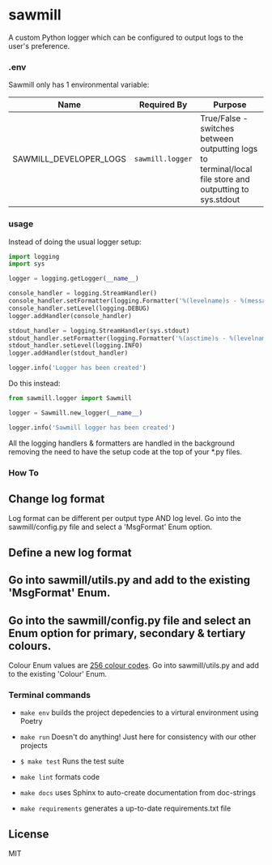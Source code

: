 # sawmill
A custom Python logger which can be configured to output logs to the user's preference.

### .env
Sawmill only has 1 environmental variable:

| Name                | Required By         | Purpose             |
|---------------------|---------------------|---------------------|
| SAWMILL_DEVELOPER_LOGS | `sawmill.logger` | True/False - switches between outputting logs to terminal/local file store and outputting to sys.stdout |

### usage
Instead of doing the usual logger setup:
```python
import logging
import sys

logger = logging.getLogger(__name__)

console_handler = logging.StreamHandler()
console_handler.setFormatter(logging.Formatter('%(levelname)s - %(message)s'))
console_handler.setLevel(logging.DEBUG)
logger.addHandler(console_handler)

stdout_handler = logging.StreamHandler(sys.stdout)
stdout_handler.setFormatter(logging.Formatter('%(asctime)s - %(levelname)s - %(message)s %(filename)s'))
stdout_handler.setLevel(logging.INFO)
logger.addHandler(stdout_handler)

logger.info('Logger has been created')
```

Do this instead:
```python
from sawmill.logger import Sawmill

logger = Sawmill.new_logger(__name__)

logger.info('Sawmill logger has been created')
```

All the logging handlers & formatters are handled in the background removing the need to have the setup code
at the top of your *.py files.

### How To

Change log format
----
Log format can be different per output type AND log level.
Go into the sawmill/config.py file and select a 'MsgFormat' Enum option.

Define a new log format
----

Go into sawmill/utils.py and add to the existing 'MsgFormat' Enum.
----

Go into the sawmill/config.py file and select an Enum option for primary, secondary & tertiary colours.
----
Colour Enum values are [256 colour codes].
Go into sawmill/utils.py and add to the existing 'Colour' Enum.


### Terminal commands

- `make env`
    builds the project depedencies to a virtural environment using Poetry

- `make run`
    Doesn't do anything! Just here for consistency with our other projects

- `$ make test`
    Runs the test suite

- `make lint`
    formats code

- `make docs`
    uses Sphinx to auto-create documentation from doc-strings

- `make requirements`
    generates a up-to-date requirements.txt file


[256 colour codes]: https://jonasjacek.github.io/colors/

License
----
MIT